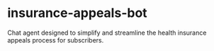 # insurance-appeals-bot
Chat agent designed to simplify and streamline the health insurance appeals process for subscribers.
